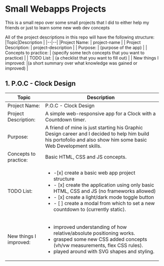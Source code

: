 # Small Webapps Projects
This is a small repo over some small projects that I did to either help my friends or just to learn some new web dev concepts

All of the project descriptions in this repo will have the following structure:
|Topic|Description  |
|--|--|
|Project Name: | project-name |
| Project Description: | project-description |
| Purpose: | (purpose of the app) |
| Concepts to practice: | (specify some tech concepts that you want to practice) |
| TODO List: | (a checklist that you want to fill out) |
| New things I improved: |(a short summary over what knowledge was gained or improved) |

 ## 1.  P.O.C - Clock Design

|Topic | Description |
|--|--|
| Project Name: | P.O.C - Clock Design
| Project Description: | A simple web-responsive app for a Clock with a Countdown timer.
| Purpose: | A friend of mine is just starting his Graphic Design career and I decided to help him build his portofolio and also show him some basic Web Development skills.
| Concepts to practice:| Basic HTML, CSS and JS concepts.
| TODO List: | <ul><li> -[x] create a basic web app project structure</li><li>- [x] create the application using only basic HTML, CSS and JS (no frameworks allowed)</li><li>- [x] create a light/dark mode toggle button</li><li>- [ ] create a modal from which to set a new countdown to (currently static).</li></ul>
| New things I improved: | <ul><li> improved understanding of how relative/absolute positioning works.</li><li> grasped some new CSS added concepts (vh/vw measurements, flex CSS rules).</li><li> played around with SVG shapes and styling.</li></ul>